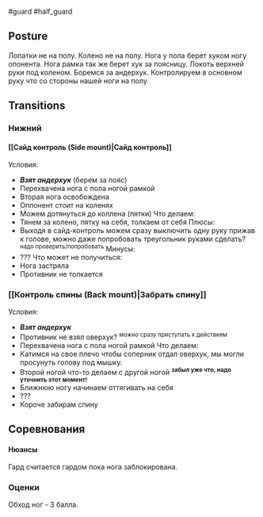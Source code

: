 #guard #half_guard
## Posture
Лопатки не на полу. Колено не на полу.
Нога у пола берет хуком ногу опонента. Нога рамка так же берет хук за поясницу.
Локоть верхней руки под коленом.
Боремся за андерхук. Контролируем в основном руку что со стороны нашей ноги на полу

## Transitions
### Нижний
#### [[Сайд контроль (Side mount)|Сайд контроль]]
Условия:
- _**Взят андерхук**_ (берем за пояс)
- Перехвачена нога с пола ногой рамкой
- Вторая нога освобождена
- Оппонент стоит на коленях
- Можем дотянуться до коллена (пятки)
Что делаем:
- Тянем за колено, пятку на себя, толкаем от себя
Плюсы:
- Выходя в сайд-контроль можем сразу выключить одну руку прижав к голове, можно даже попробовать треугольник руками сделать? <sup>надо проверить/попробовать</sup>
Минусы:
- ???
Что может не получиться:
- Нога застряла
- Противник не толкается
### [[Контроль спины (Back mount)|Забрать спину]]
Условия:
- _**Взят андерхук**_
- Противник не взял оверхук? <sup>можно сразу приступать к действиям</sup>
- Перехвачена нога с пола ногой рамкой
Что делаем:
- Катимся на свое плечо чтобы соперник отдал оверхук, мы могли просунуть голову под мышку.
- Второй ногой что-то делаем с другой ногой  <sup><b>забыл уже что, надо уточнить этот момент!</b></sup>
- Ближнюю ногу начинаем оттягивать на себя
- ???
- Короче забирам спину
## Соревнования
#### Нюансы
Гард считается гардом пока нога заблокирована.

### Оценки
Обход ног - 3 балла.
